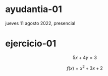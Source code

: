 # ayudantia-01

jueves 11 agosto 2022, presencial

# ejercicio-01

$$ 5x + 4y = 3 $$

$$ f(x) = x^2 + 3x +2 $$

$$ $$
